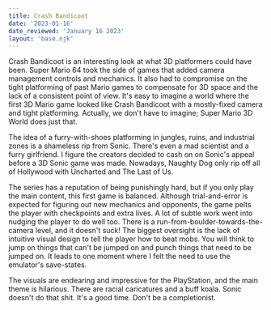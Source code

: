 ```yaml
---
title: Crash Bandicoot
date: '2023-01-16'
date_reviewed: 'January 16 2023'
layout: 'base.njk'
---
```


Crash Bandicoot is an interesting look at what 3D platformers could have been. Super Mario 64 took the side of games that added camera management controls and mechanics. It also had to compromise on the tight platforming of past Mario games to compensate for 3D space and the lack of a consistent point of view. It's easy to imagine a world where the first 3D Mario game looked like Crash Bandicoot with a mostly-fixed camera and tight platforming. Actually, we don't have to imagine; Super Mario 3D World does just that.

The idea of a furry-with-shoes platforming in jungles, ruins, and industrial zones is a shameless rip from Sonic. There's even a mad scientist and a furry girlfriend. I figure the creators decided to cash on on Sonic's appeal before a 3D Sonic game was made. Nowadays, Naughty Dog only rip off all of Hollywood with Uncharted and The Last of Us.

The series has a reputation of being punishingly hard, but if you only play the main content, this first game is balanced. Although trial-and-error is expected for figuring out new mechanics and opponents, the game pelts the player with checkpoints and extra lives. A lot of subtle work went into nudging the player to do well too. There is a run-from-boulder-towards-the-camera level, and it doesn't suck! The biggest oversight is the lack of intuitive visual design to tell the player how to beat mobs. You will think to jump on things that can't be jumped on and punch things that need to be jumped on. It leads to one moment where I felt the need to use the emulator's save-states.

The visuals are endearing and impressive for the PlayStation, and the main theme is hilarious. There are racial caricatures and a buff koala. Sonic doesn't do that shit. It's a good time. Don't be a completionist. 